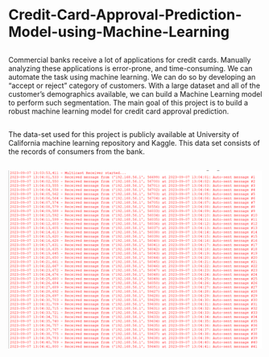 # Credit-Card-Approval-Prediction-Model-using-Machine-Learning
## 
Commercial banks receive a lot of applications for credit cards. Manually analyzing these applications is
error-prone, and time-consuming. We can automate the task using machine learning. We can do so by
developing an “accept or reject” category of customers. With a large dataset and all of the customer’s
demographics available, we can build a Machine Learning model to perform such segmentation. The
main goal of this project is to build a robust machine learning model for credit card approval prediction.

## 

The data-set used for this project is publicly available at University of California machine learning
repository and Kaggle. This data set consists of the records of consumers from the bank. 

## 

![Receiver Output](https://github.com/ayushkale1909/IP-Multicast/blob/main/Multicast_Receiver-test-output%20.png)
